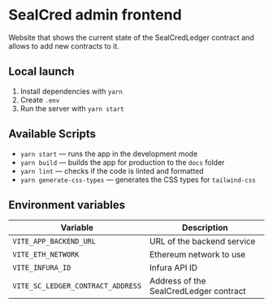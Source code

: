 # SealCred admin frontend

Website that shows the current state of the SealCredLedger contract and allows to add new contracts to it.

## Local launch

1. Install dependencies with `yarn`
2. Create `.env`
3. Run the server with `yarn start`

## Available Scripts

- `yarn start` — runs the app in the development mode
- `yarn build` — builds the app for production to the `docs` folder
- `yarn lint` — checks if the code is linted and formatted
- `yarn generate-css-types` — generates the CSS types for `tailwind-css`

## Environment variables

| Variable                          | Description                            |
| --------------------------------- | -------------------------------------- |
| `VITE_APP_BACKEND_URL`            | URL of the backend service             |
| `VITE_ETH_NETWORK`                | Ethereum network to use                |
| `VITE_INFURA_ID`                  | Infura API ID                          |
| `VITE_SC_LEDGER_CONTRACT_ADDRESS` | Address of the SealCredLedger contract |
